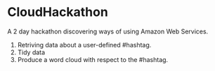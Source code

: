 # CloudHackathon
A 2 day hackathon discovering ways of using Amazon Web Services.

1. Retriving data about a user-defined #hashtag.
2. Tidy data
3. Produce a word cloud with respect to the #hashtag.

